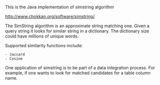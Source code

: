 This is the Java implementation of simstring algorithm

http://www.chokkan.org/software/simstring/

The SimString algorithm is an approximate string matching one. Given a
query string it looks for similar string in a dictionary. The dictionary
size could have millions of unique words.

Supported similarity functions include:

    - Jaccard
    - Cosine
    
 One application of simstring is to be part of a data integration process.
 For example, if one wants to look for matched candidates for a table
 column name.
    